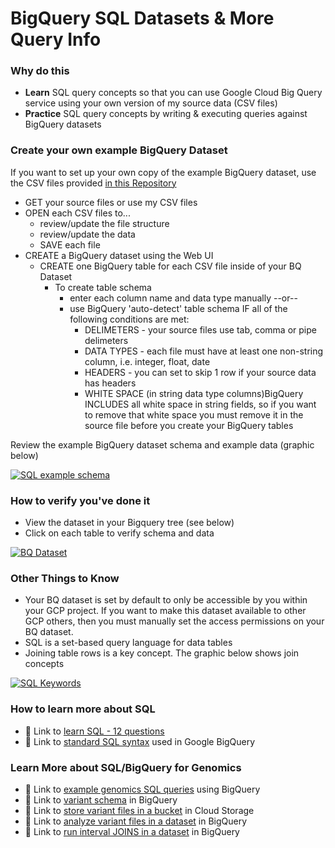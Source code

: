 # BigQuery SQL Datasets & More Query Info

### Why do this
 - **Learn** SQL query concepts so that you can use Google Cloud Big Query service using your own version of my source data (CSV files)
 - **Practice** SQL query concepts by writing & executing queries against BigQuery datasets

### Create your own example BigQuery Dataset

 If you want to set up your own copy of the example BigQuery dataset, use the CSV files provided [in this Repository](https://github.com/lynnlangit/gcp-for-bioinformatics/tree/master/1_Files_%26_Data/genomic-data-samples/CSV-or-TXT/CSV-for-BigQuery-lessons)
  - GET your source files or use my CSV files
  - OPEN each CSV files to... 
    - review/update the file structure 
    - review/update the data 
    - SAVE each file
  - CREATE a BigQuery dataset using the Web UI
    - CREATE one BigQuery table for each CSV file inside of your BQ Dataset
      - To create table schema
        - enter each column name and data type manually --or-- 
        - use BigQuery 'auto-detect' table schema IF all of the following conditions are met:
          - DELIMETERS - your source files use tab, comma or pipe delimeters 
          - DATA TYPES - each file must have at least one non-string column, i.e. integer, float, date
          - HEADERS - you can set to skip 1 row if your source data has headers
          - WHITE SPACE (in string data type columns)BigQuery INCLUDES all white space in string fields, so if you want to remove that white space you must remove it in the source file before you create your BigQuery tables

Review the example BigQuery dataset schema and example data (graphic below)

  [![SQL example schema](/images/sql-data-model.png)]()

### How to verify you've done it
 - View the dataset in your Bigquery tree (see below)
 - Click on each table to verify schema and data

[![BQ Dataset](/images/bq-dataset.png)]()

### Other Things to Know
 - Your BQ dataset is set by default to only be accessible by you within your GCP project.  If you want to make this dataset available to other GCP others, then you must manually set the access permissions on your BQ dataset.
 - SQL is a set-based query language for data tables 
 - Joining table rows is a key concept. The graphic below shows join concepts

[![SQL Keywords](/images/joins.png)]()

### How to learn more about SQL
 - 📘 Link to [learn SQL - 12 questions](https://en.wikibooks.org/wiki/Data_Management_in_Bioinformatics/SQL_Exercises)
 - 📘 Link to [standard SQL syntax](https://cloud.google.com/bigquery/docs/reference/standard-sql/query-syntax) used in Google BigQuery 

### Learn More about SQL/BigQuery for Genomics
 - 📘 Link to [example genomics SQL queries](https://cloud.google.com/life-sciences/docs/tutorials/analyze-variants-advanced) using BigQuery
 - 📘 Link to [variant schema](https://cloud.google.com/life-sciences/docs/how-tos/bigquery-variants-schema) in BigQuery
 - 📘 Link to [store variant files in a bucket](https://cloud.google.com/life-sciences/docs/how-tos/store-variants) in Cloud Storage
 - 📘 Link to [analyze variant files in a dataset](https://cloud.google.com/life-sciences/docs/how-tos/analyze-variants) in BigQuery
 - 📘 Link to [run interval JOINS in a dataset](https://cloud.google.com/life-sciences/docs/how-tos/interval-joins) in BigQuery

 

